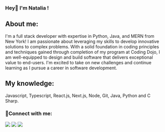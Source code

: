 ### Hey👋 I'm Natalia ! 

## About me:
I'm a full stack developer with expertise in Python, Java, and MERN from New York! I am passionate about leveraging my skills to develop innovative solutions to complex problems. With a solid foundation in coding principles and techniques gained through completion of my program at Coding Dojo, I am well-equipped to design and build software that delivers exceptional value to end-users. I'm excited to take on new challenges and continue learning as I pursue a career in software development.


## My knowledge: 
Javascript, Typescript, React.js, Next.js, Node, Git, Java, Python and C Sharp.
 


  
 
### 💬Connect with me:

 <a href="https://discord.com/" target="_blank"><img src="https://img.shields.io/badge/Discord-7289DA?style=for-the-badge&logo=discord&logoColor=white" target="_blank"></a> 
  <a href = "mailto:nataliamirandaus10@gmail.com"><img src="https://img.shields.io/badge/-Gmail-%23333?style=for-the-badge&logo=gmail&logoColor=white" target="_blank"></a>
  <a href="https://www.linkedin.com/in/natalia-silva-a0515b234/" target="_blank"><img src="https://img.shields.io/badge/-LinkedIn-%230077B5?style=for-the-badge&logo=linkedin&logoColor=white" target="_blank"></a> 
  
</div>
